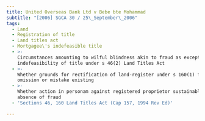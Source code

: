 ```yaml
---
title: United Overseas Bank Ltd v Bebe bte Mohammad
subtitle: "[2006] SGCA 30 / 25\_September\_2006"
tags:
  - Land
  - Registration of title
  - Land titles act
  - Mortgagee\'s indefeasible title
  - >-
    Circumstances amounting to wilful blindness akin to fraud as exception to
    indefeasibility of title under s 46(2) Land Titles Act
  - >-
    Whether grounds for rectification of land-register under s 160(1) for fraud,
    omission or mistake existing
  - >-
    Whether action in personam against registered proprietor sustainable in
    absence of fraud
  - 'Sections 46, 160 Land Titles Act (Cap 157, 1994 Rev Ed)'

---
```


